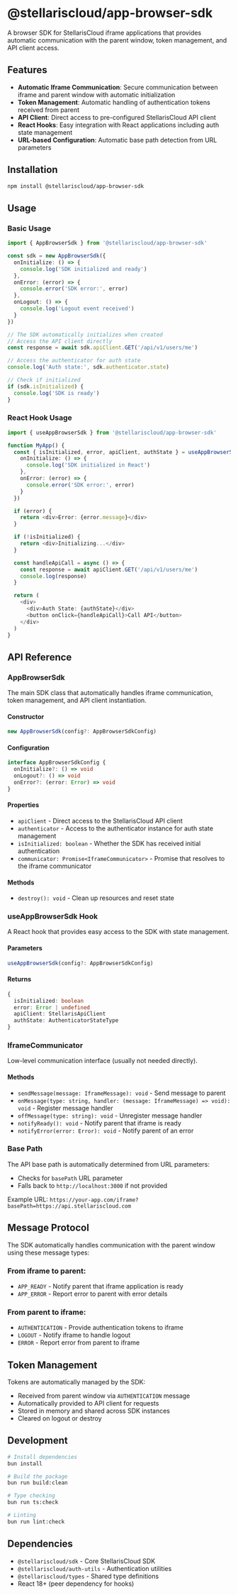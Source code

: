 # @stellariscloud/app-browser-sdk

A browser SDK for StellarisCloud iframe applications that provides automatic communication with the parent window, token management, and API client access.

## Features

- **Automatic Iframe Communication**: Secure communication between iframe and parent window with automatic initialization
- **Token Management**: Automatic handling of authentication tokens received from parent
- **API Client**: Direct access to pre-configured StellarisCloud API client  
- **React Hooks**: Easy integration with React applications including auth state management
- **URL-based Configuration**: Automatic base path detection from URL parameters

## Installation

```bash
npm install @stellariscloud/app-browser-sdk
```

## Usage

### Basic Usage

```typescript
import { AppBrowserSdk } from '@stellariscloud/app-browser-sdk'

const sdk = new AppBrowserSdk({
  onInitialize: () => {
    console.log('SDK initialized and ready')
  },
  onError: (error) => {
    console.error('SDK error:', error)
  },
  onLogout: () => {
    console.log('Logout event received')
  }
})

// The SDK automatically initializes when created
// Access the API client directly
const response = await sdk.apiClient.GET('/api/v1/users/me')

// Access the authenticator for auth state
console.log('Auth state:', sdk.authenticator.state)

// Check if initialized
if (sdk.isInitialized) {
  console.log('SDK is ready')
}
```

### React Hook Usage

```typescript
import { useAppBrowserSdk } from '@stellariscloud/app-browser-sdk'

function MyApp() {
  const { isInitialized, error, apiClient, authState } = useAppBrowserSdk({
    onInitialize: () => {
      console.log('SDK initialized in React')
    },
    onError: (error) => {
      console.error('SDK error:', error)
    }
  })

  if (error) {
    return <div>Error: {error.message}</div>
  }

  if (!isInitialized) {
    return <div>Initializing...</div>
  }

  const handleApiCall = async () => {
    const response = await apiClient.GET('/api/v1/users/me')
    console.log(response)
  }

  return (
    <div>
      <div>Auth State: {authState}</div>
      <button onClick={handleApiCall}>Call API</button>
    </div>
  )
}
```

## API Reference

### AppBrowserSdk

The main SDK class that automatically handles iframe communication, token management, and API client instantiation.

#### Constructor

```typescript
new AppBrowserSdk(config?: AppBrowserSdkConfig)
```

#### Configuration

```typescript
interface AppBrowserSdkConfig {
  onInitialize?: () => void
  onLogout?: () => void
  onError?: (error: Error) => void
}
```

#### Properties

- `apiClient` - Direct access to the StellarisCloud API client
- `authenticator` - Access to the authenticator instance for auth state management
- `isInitialized: boolean` - Whether the SDK has received initial authentication
- `communicator: Promise<IframeCommunicator>` - Promise that resolves to the iframe communicator

#### Methods

- `destroy(): void` - Clean up resources and reset state

### useAppBrowserSdk Hook

A React hook that provides easy access to the SDK with state management.

#### Parameters

```typescript
useAppBrowserSdk(config?: AppBrowserSdkConfig)
```

#### Returns

```typescript
{
  isInitialized: boolean
  error: Error | undefined
  apiClient: StellarisApiClient
  authState: AuthenticatorStateType
}
```

### IframeCommunicator

Low-level communication interface (usually not needed directly).

#### Methods

- `sendMessage(message: IframeMessage): void` - Send message to parent
- `onMessage(type: string, handler: (message: IframeMessage) => void): void` - Register message handler
- `offMessage(type: string): void` - Unregister message handler
- `notifyReady(): void` - Notify parent that iframe is ready
- `notifyError(error: Error): void` - Notify parent of an error

### Base Path

The API base path is automatically determined from URL parameters:

- Checks for `basePath` URL parameter
- Falls back to `http://localhost:3000` if not provided

Example URL: `https://your-app.com/iframe?basePath=https://api.stellariscloud.com`

## Message Protocol

The SDK automatically handles communication with the parent window using these message types:

### From iframe to parent:

- `APP_READY` - Notify parent that iframe application is ready
- `APP_ERROR` - Report error to parent with error details

### From parent to iframe:

- `AUTHENTICATION` - Provide authentication tokens to iframe
- `LOGOUT` - Notify iframe to handle logout
- `ERROR` - Report error from parent to iframe

## Token Management

Tokens are automatically managed by the SDK:

- Received from parent window via `AUTHENTICATION` message
- Automatically provided to API client for requests
- Stored in memory and shared across SDK instances
- Cleared on logout or destroy

## Development

```bash
# Install dependencies
bun install

# Build the package
bun run build:clean

# Type checking
bun run ts:check

# Linting
bun run lint:check
```

## Dependencies

- `@stellariscloud/sdk` - Core StellarisCloud SDK
- `@stellariscloud/auth-utils` - Authentication utilities
- `@stellariscloud/types` - Shared type definitions
- React 18+ (peer dependency for hooks)